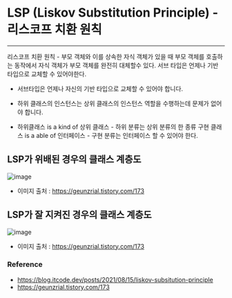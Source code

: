 # LSP (Liskov Substitution Principle) - 리스코프 치환 원칙

<hr>

리스코프 치환 원칙 - 부모 객체와 이를 상속한 자식 객체가 있을 때 부모 객체를 호출하는 동작에서 자식 객체가 부모 객체를 완전히 대체할수 있다. 
서브 타입은 언제나 기반 타입으로 교체할 수 있어야한다.

- 서브타입은 언제나 자신의 기반 타입으로 교체할 수 있어야 합니다.

- 하위 클래스의 인스턴스는 상위 클래스의 인스턴스 역할을 수행하는데 문제가 없어야 합니다.
- 하위클래스 is a kind of 상위 클래스 - 하위 분류는 상위 분류의 한 종류
  구현 클래스 is a able of 인터페이스 - 구현 분류는 인터페이스 할 수 있어야 한다.

## LSP가 위배된 경우의 클래스 계층도
![image](https://user-images.githubusercontent.com/85930725/217015102-f4fb6b9b-b5e9-4c85-b9d0-5a87d70f54ad.png)

- 이미지 출처 : https://geunzrial.tistory.com/173


## LSP가 잘 지켜진 경우의 클래스 계층도
![image](https://user-images.githubusercontent.com/85930725/217015136-6ba9a4ae-82e5-4982-908a-5a13421409ef.png)

- 이미지 출처 : https://geunzrial.tistory.com/173

### Reference

- https://blog.itcode.dev/posts/2021/08/15/liskov-subsitution-principle
- https://geunzrial.tistory.com/173
